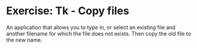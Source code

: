 # Exercise: Tk - Copy files

An application that allows you to type in, or select an existing file and another filename
for which the file does not exists.
Then copy the old file to the new name.



